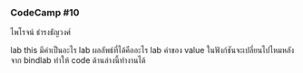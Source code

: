 ### CodeCamp #10
ไพโรจน์ ธำรงธัญวงศ์

lab  this มีค่าเป็นอะไร
lab  ผลลัพธ์ที่ได้คืออะไร
lab  ค่าของ value ในฟังก์ชันจะเปลี่ยนไปไหมหลังจาก bindlab  ทำให้ code ด้านล่างนี้ทำงานได้
